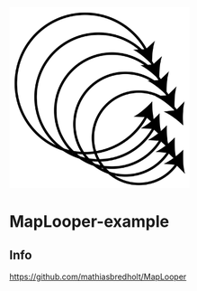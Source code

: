 <img src="https://github.com/mathiasbredholt/MapLooper-misc/blob/master/MapLooper-logo.svg" width="320">

# MapLooper-example

## Info
https://github.com/mathiasbredholt/MapLooper
